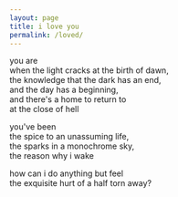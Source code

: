 ```yaml
---
layout: page
title: i love you 
permalink: /loved/
---
```


you are  
when the light cracks at the birth of dawn,  
the knowledge that the dark has an end,  
and the day has a beginning,  
and there's a home to return to  
at the close of hell  

you've been  
the spice to an unassuming life,  
the sparks in a monochrome sky,  
the reason why i wake  

how can i do anything but feel  
the exquisite hurt of a half torn away?
